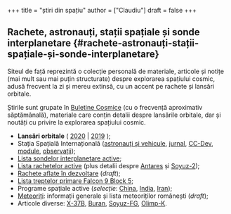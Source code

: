 +++
title = "știri din spațiu"
author = ["Claudiu"]
draft = false
+++

## Rachete, astronauți, stații spațiale și sonde interplanetare {#rachete-astronauți-stații-spațiale-și-sonde-interplanetare}

Siteul de față reprezintă o colecție personală de materiale, articole și notițe (mai mult sau mai puțin structurate) despre explorarea spațiului cosmic, adusă frecvent la zi și mereu extinsă, cu un accent pe rachete și lansări orbitale.

Știrile sunt grupate în [Buletine Cosmice](/bul) (cu o frecvență aproximativ săptămânală), materiale care conțin detalii despre lansările orbitale, dar și noutăți cu privire la explorarea spațiului cosmic.

-   **Lansări orbitale** ( [2020](/r/lansari2020/) | [2019](/r/lansari2019) );
-   Stația Spațială Internațională ([astronauți și vehicule](/iss/intro/), [jurnal](/iss/jurnal), [CC-Dev](/iss/ccdev), [module](/iss/module), [observații](https://www.heavens-above.com/PassSummary.aspx?satid=25544&lat=46.7712&lng=23.6236&loc=Cluj-Napoca&alt=0&tz=EET));
-   [Lista sondelor interplanetare active](/m/sonde);
-   [Lista rachetelor active](/r/rachete) (plus detalii despre [Antares](/r/antares) și [Soyuz-2](/r/soyuz-2));
-   [Rachete aflate în dezvoltare](/r/viitor) (_draft_);
-   [Lista treptelor primare Falcon 9 Block 5](/x/falcon9);
-   Programe spațiale active (_selecție_: [China](/p/china), [India](/p/india), [Iran](/p/iran));
-   [Meteoriți](/m/meteoriti): informații generale și lista meteoriților românești (_draft_);
-   Articole diverse: [X-37B](/m/x37b), [Buran](/m/buran), [Soyuz-FG](/m/soyuz-fg), [Olimp-K](/m/olimp-k).